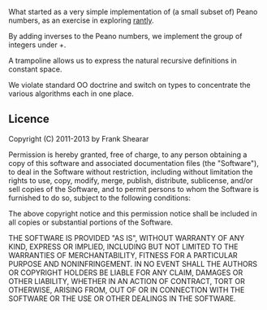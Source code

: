 What started as a very simple implementation of (a small subset of) Peano numbers, as an exercise in exploring [rantly](https://github.com/hayeah/rantly).

By adding inverses to the Peano numbers, we implement the group of integers under +.

A trampoline allows us to express the natural recursive definitions in constant space.

We violate standard OO doctrine and switch on types to concentrate the various algorithms each in one place.

Licence
-------

Copyright (C) 2011-2013 by Frank Shearar

Permission is hereby granted, free of charge, to any person obtaining a copy of this software and associated documentation files (the "Software"), to deal in the Software without restriction, including without limitation the rights to use, copy, modify, merge, publish, distribute, sublicense, and/or sell copies of the Software, and to permit persons to whom the Software is furnished to do so, subject to the following conditions:

The above copyright notice and this permission notice shall be included in all copies or substantial portions of the Software.

THE SOFTWARE IS PROVIDED "AS IS", WITHOUT WARRANTY OF ANY KIND, EXPRESS OR IMPLIED, INCLUDING BUT NOT LIMITED TO THE WARRANTIES OF MERCHANTABILITY, FITNESS FOR A PARTICULAR PURPOSE AND NONINFRINGEMENT. IN NO EVENT SHALL THE AUTHORS OR COPYRIGHT HOLDERS BE LIABLE FOR ANY CLAIM, DAMAGES OR OTHER LIABILITY, WHETHER IN AN ACTION OF CONTRACT, TORT OR OTHERWISE, ARISING FROM, OUT OF OR IN CONNECTION WITH THE SOFTWARE OR THE USE OR OTHER DEALINGS IN THE SOFTWARE.